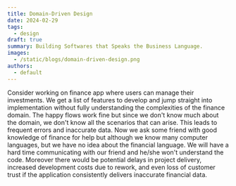 ```yaml
---
title: Domain-Driven Design
date: 2024-02-29
tags:
  - design
draft: true
summary: Building Softwares that Speaks the Business Language.
images:
  - /static/blogs/domain-driven-design.png
authors:
  - default
---
```


Consider working on finance app where users can manage their investments. We get a list of features to develop and jump straight into implementation without fully understanding the complexities of the finance domain. The happy flows work fine but since we don't know much about the domain, we don't know all the scenarios that can arise. This leads to frequent errors and inaccurate data. Now we ask some friend with good knowledge of finance for help but although we know many computer languages, but we have no idea about the financial language. We will have a hard time communicating with our friend and he/she won't understand the code. Moreover there would be potential delays in project delivery, increased development costs due to rework, and even loss of customer trust if the application consistently delivers inaccurate financial data.
